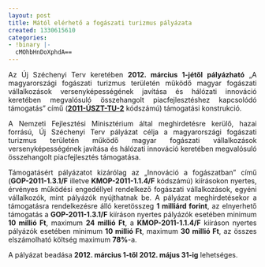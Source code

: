 ```yaml
---
layout: post
title: Mától elérhető a fogászati turizmus pályázata
created: 1330615610
categories:
- !binary |-
  cMOhbHnDoXphdA==
---
```

<p style="text-align: justify;">Az Új Széchenyi Terv keretében <strong>2012. március 1-jétől pályázható</strong> „A magyarországi fogászati turizmus területén működő magyar fogászati vállalkozások versenyképességének javítása és hálózati innováció keretében megvalósuló összehangolt piacfejlesztéshez kapcsolódó támogatás” című (<a href="http://www.goldconsulting.eu/palyazatok/innovacio/fogaszati-turizmus" target="_blank" title="Fogászati turizmus pályázat kivonata"><strong>2011-ÚSZT-TU-2</strong></a> kódszámú) támogatási konstrukció.</p><p style="text-align: justify;">A Nemzeti Fejlesztési Minisztérium által meghirdetésre kerülő, hazai forrású, Új Széchenyi Terv pályázat célja a magyarországi fogászati turizmus területén működő magyar fogászati vállalkozások versenyképességének javítása és hálózati innováció keretében megvalósuló összehangolt piacfejlesztés támogatása.</p><p style="text-align: justify;">Támogatásért pályázatot kizárólag az „Innováció a fogászatban” című (<strong>GOP-2011-1.3.1/F</strong> illetve <strong>KMOP-2011-1.1.4/F</strong> kódszámú) kiírásokon nyertes, érvényes működési engedéllyel rendelkező fogászati vállalkozások, egyéni vállalkozók, mint pályázók nyújthatnak be. A pályázat meghirdetésekor a támogatásra rendelkezésre álló keretösszeg <strong>1 milliárd forint</strong>, az elnyerhető támogatás a <strong>GOP-2011-1.3.1/F</strong> kiíráson nyertes pályázók esetében minimum <strong>10 millió Ft</strong>, maximum <strong>24 millió Ft</strong>, a <strong>KMOP-2011-1.1.4/F</strong> kiíráson nyertes pályázók esetében minimum <strong>10 millió Ft</strong>, maximum <strong>30 millió Ft</strong>, az összes elszámolható költség maximum <strong>78%</strong>-a.</p><p style="text-align: justify;">A pályázat beadása <strong>2012. március 1-től 2012. május 31-ig</strong> lehetséges.</p>
